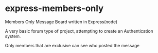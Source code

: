 # express-members-only
Members Only Message Board written in Express(node)

A very basic forum type of project, attempting to create an Authentication system.

Only members that are exclusive can see who posted the message

